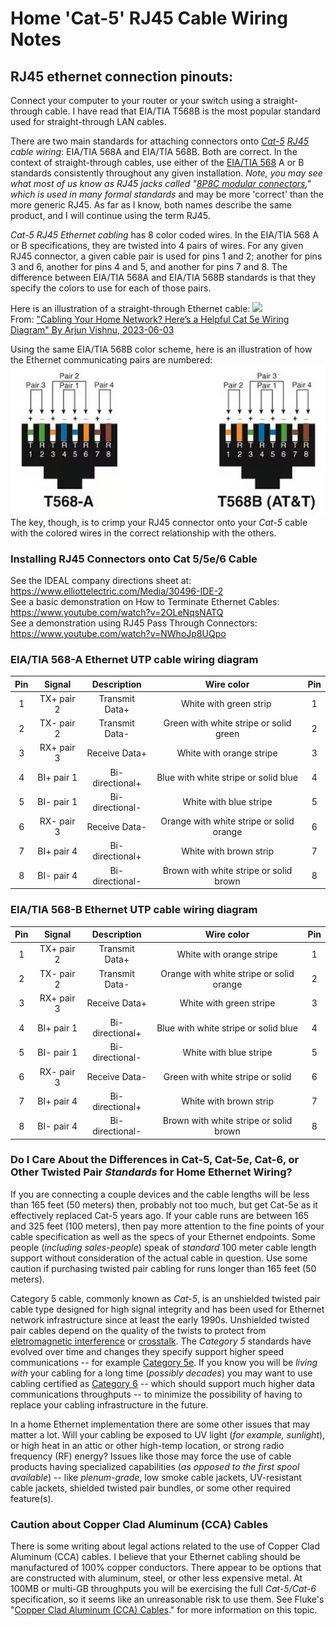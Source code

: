 # Home 'Cat-5' RJ45 Cable Wiring Notes  

## RJ45 ethernet connection pinouts:  

Connect your computer to your router or your switch using a straight-through cable. I have read that EIA/TIA T568B is the most popular standard used for straight-through LAN cables.  

There are two main standards for attaching connectors onto *[Cat-5](https://en.wikipedia.org/wiki/Category_5_cable) [RJ45](https://en.wikipedia.org/wiki/Modular_connector#8P8C) cable wiring*: EIA/TIA 568A and EIA/TIA 568B. Both are correct. In the context of straight-through cables, use either of the [EIA/TIA 568](https://en.wikipedia.org/wiki/ANSI/TIA-568) A or B standards consistently throughout any given installation. *Note, you may see what most of us know as RJ45 jacks called "[8P8C modular connectors](https://en.wikipedia.org/wiki/Modular_connector#Standardization)," which is used in many formal standards* and may be more 'correct' than the more generic RJ45.  As far as I know, both names describe the same product, and I will continue using the term RJ45.  

*Cat-5 RJ45 Ethernet cabling* has 8 color coded wires. In the EIA/TIA 568 A or B specifications, they are twisted into 4 pairs of wires. For any given RJ45 connector, a given cable pair is used for pins 1 and 2; another for pins 3 and 6, another for pins 4 and 5, and another for pins 7 and 8.  The difference between EIA/TIA 568A and EIA/TIA 568B standards is that they specify the colors to use for each of those pairs.  

Here is an illustration of a straight-through Ethernet cable:
<a href="https://www.makeuseof.com/cat-5e-wiring-diagram/"><img src="https://static1.makeuseofimages.com/wordpress/wp-content/uploads/2023/05/03-image-showing-the-pinout-diagram-of-a-straight-through-ethernet-cable.jpg"></a>  
From: <a href="https://www.makeuseof.com/cat-5e-wiring-diagram/">"Cabling Your Home Network? Here’s a Helpful Cat 5e Wiring Diagram" 
By Arjun Vishnu, 2023-06-03</a>  

Using the same EIA/TIA 568B color scheme, here is an illustration of how the Ethernet communicating pairs are numbered:  
<a href="https://github.com/mccright/rand-notes/blob/master/Cat-5-cable-diagram.md"><img src="images/ethernet-rj45-pairs.png"></a> 
The key, though, is to crimp your RJ45 connector onto your *Cat-5* cable with the colored wires in the correct relationship with the others.  
  

### Installing RJ45 Connectors onto Cat 5/5e/6 Cable  
See the IDEAL company directions sheet at: https://www.elliottelectric.com/Media/30496-IDE-2  
See a basic demonstration on How to Terminate Ethernet Cables: https://www.youtube.com/watch?v=2OLeNqsNATQ  
See a demonstration using RJ45 Pass Through Connectors: https://www.youtube.com/watch?v=NWhoJp8UQpo  

### EIA/TIA 568-A Ethernet UTP cable wiring diagram  

|Pin |Signal |Description |Wire color |Pin |
|:--:|:-----:|:----------:|:---------:|:--:|
| 1 |TX+ pair 2 |Transmit Data+ |White with green strip  |1 |
| 2 |TX- pair 2 |Transmit Data- |Green with white stripe or solid green |2 |
| 3 |RX+ pair 3 |Receive Data+ |White with orange stripe |3 |
| 4 |BI+ pair 1 |Bi-directional+ |Blue with white stripe or solid blue |4 |
| 5 |BI- pair 1 |Bi-directional- |White with blue stripe |5 |
| 6 |RX- pair 3 |Receive Data- |Orange with white stripe or solid orange |6 |
| 7 |BI+ pair 4 |Bi-directional+ |White with brown strip |7 |
| 8 |BI- pair 4 |Bi-directional- |Brown with white stripe or solid brown |8 |


### EIA/TIA 568-B Ethernet UTP cable wiring diagram  

|Pin |Signal |Description |Wire color |Pin |
|:--:|:-----:|:----------:|:---------:|:--:|
| 1 |TX+ pair 2 |Transmit Data+ |White with orange stripe |1 |
| 2 |TX- pair 2 |Transmit Data- |Orange with white stripe or solid orange |2 |
| 3 |RX+ pair 3 |Receive Data+ |White with green stripe |3 |
| 4 |BI+ pair 1 |Bi-directional+ |Blue with white stripe or solid blue |4 |
| 5 |BI- pair 1 |Bi-directional- |White with blue stripe |5 |
| 6 |RX- pair 3 |Receive Data- |Green with white stripe or solid |6 |
| 7 |BI+ pair 4 |Bi-directional+ |White with brown strip |7 |
| 8 |BI- pair 4 |Bi-directional- |Brown with white stripe or solid brown |8 |


### Do I Care About the Differences in Cat-5, Cat-5e, Cat-6, or Other Twisted Pair *Standards* for Home Ethernet Wiring?  
If you are connecting a couple devices and the cable lengths will be less than 165 feet (50 meters) then, probably not too much, but get Cat-5e as it effectively replaced Cat-5 years ago.  If your cable runs are between 165 and 325 feet (100 meters), then pay more attention to the fine points of your cable specification as well as the specs of your Ethernet endpoints.  Some people (*including sales-people*) speak of *standard* 100 meter cable length support without consideration of the actual cable in question.  Use some caution if purchasing twisted pair cabling for runs longer than 165 feet (50 meters).  

Category 5 cable, commonly known as *Cat-5*, is an unshielded twisted pair cable type designed for high signal integrity and has been used for Ethernet network infrastructure since at least the early 1990s.  Unshielded twisted pair cables depend on the quality of the twists to protect from [eletromagnetic interference](https://en.wikipedia.org/wiki/Electromagnetic_interference) or [crosstalk](https://en.wikipedia.org/wiki/Crosstalk).  The *Category 5* standards have evolved over time and changes they specify support higher speed communications -- for example [Category 5e](https://en.wikipedia.org/wiki/Category_5_cable#Variants_and_comparisons).  If you know you will be *living with* your cabling for a long time (*possibly decades*) you may want to use cabling certified as [Category 6](https://en.wikipedia.org/wiki/Category_6_cable) -- which should support much higher data communications throughputs -- to minimize the possibility of having to replace your cabling infrastructure in the future.  

In a home Ethernet implementation there are some other issues that may matter a lot.  Will your cabling be exposed to UV light (*for example, sunlight*), or high heat in an attic or other high-temp location, or strong radio frequency (RF) energy?  Issues like those may force the use of cable products having specialized capabilities (*as opposed to the first spool available*) -- like *plenum-grade*, low smoke cable jackets, UV-resistant cable jackets, shielded twisted pair bundles, or some other required feature(s).  


### Caution about Copper Clad Aluminum (CCA) Cables  
There is some writing about legal actions related to the use of Copper Clad Aluminum (CCA) cables.  I believe that your Ethernet cabling should be manufactured of 100% copper conductors.  There appear to be options that are constructed with aluminum, steel, or other less expensive metal.  At 100MB or multi-GB throughputs you will be exercising the full *Cat-5/Cat-6* specification, so it seems like an unreasonable risk to use them.  See Fluke's "[Copper Clad Aluminum (CCA) Cables](https://www.flukenetworks.com/content/application-note-copper-clad-aluminum-cables)." for more information on this topic.  

